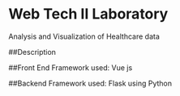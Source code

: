 # Web Tech II Laboratory 

Analysis and Visualization of Healthcare data

##Description


##Front End Framework used:
Vue js

##Backend Framework used:
Flask using Python


